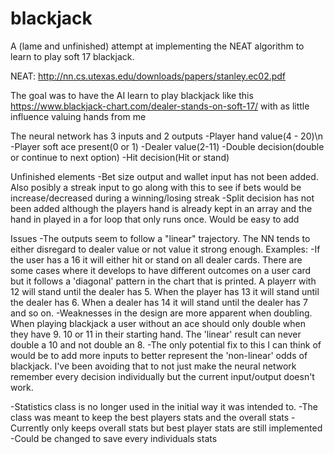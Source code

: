 # blackjack

A (lame and unfinished) attempt at implementing the NEAT algorithm to learn to play soft 17 blackjack.

NEAT: http://nn.cs.utexas.edu/downloads/papers/stanley.ec02.pdf

The goal was to have the AI learn to play blackjack like this https://www.blackjack-chart.com/dealer-stands-on-soft-17/ with as little influence valuing hands from me

The neural network has 3 inputs and 2 outputs
-Player hand value(4 - 20)\n
-Player soft ace present(0 or 1)
-Dealer value(2-11)
-Double decision(double or continue to next option)
-Hit decision(Hit or stand)


Unfinished elements
-Bet size output and wallet input has not been added. Also posibly a streak input to go along with this to see if bets would be increase/decreased during a winning/losing streak
-Split decision has not been added although the players hand is already kept in an array and the hand in played in a for loop that only runs once. Would be easy to add  

Issues
-The outputs seem to follow a "linear" trajectory. The NN tends to either disregard to dealer value or not value it strong enough. 
  Examples:
  -If the user has a 16 it will either hit or stand on all dealer cards. There are some cases where it develops to have different outcomes on a user card but it follows    a 'diagonal' pattern in the chart that is printed. A playerr with 12 will stand until the dealer has 5. When the player has 13 it will stand until the dealer has 6.      When a dealer has 14 it will stand until the dealer has 7 and so on. 
   -Weaknesses in the design are more apparent when doubling. When playing blackjack a user without an ace should only double when they have 9. 10 or 11 in their           starting hand. The 'linear' result can never double a 10 and not double an 8.
-The only potential fix to this I can think of would be to add more inputs to better represent the 'non-linear' odds of blackjack. I've been avoiding that to not just    make the neural network remember every decision individually but the current input/output doesn't work.

-Statistics class is no longer used in the initial way it was intended to.
  -The class was meant to keep the best players stats and the overall stats
  -Currently only keeps overall stats but best player stats are still implemented
  -Could be changed to save every individuals stats
